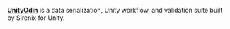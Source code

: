 [**UnityOdin**](https://unity.com/products/odin) is a data serialization, Unity workflow, and validation suite built by Sirenix for Unity.
